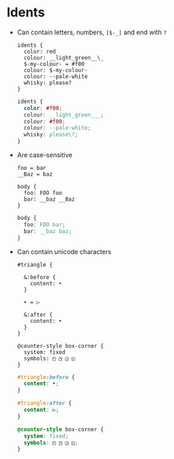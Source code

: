 Idents
======

- Can contain letters, numbers, `[$-_]` and end with `?`

  ~~~ lay
  idents {
    color: red
    colour: __light_green__\_
    $-my-colour- = #f00
    colour: $-my-colour-
    colour: --pale-white
    whisky: please?
  }
  ~~~

  ~~~ css
  idents {
    color: #f00;
    colour: __light_green___;
    colour: #f00;
    colour: --pale-white;
    whisky: please\?;
  }
  ~~~

- Are case-sensitive

  ~~~ lay
  foo = bar
  __Baz = baz

  body {
    foo: FOO foo
    bar: __baz __Baz
  }
  ~~~

  ~~~ css
  body {
    foo: FOO bar;
    bar: __baz baz;
  }
  ~~~

- Can contain unicode characters

  ~~~ lay
  #triangle {

    &:before {
      content: ‣
    }

    ‣ = ▷

    &:after {
      content: ‣
    }
  }

  @counter-style box-corner {
    system: fixed
    symbols: ◰ ◳ ◲ ◱
  }
  ~~~

  ~~~ css
  #triangle:before {
    content: ‣;
  }

  #triangle:after {
    content: ▷;
  }

  @counter-style box-corner {
    system: fixed;
    symbols: ◰ ◳ ◲ ◱;
  }
  ~~~
